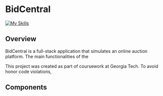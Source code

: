 # BidCentral 

[![My Skills](https://skillicons.dev/icons?i=py,js,html,css,docker)](#)

## Overview

BidCentral is a full-stack application that simulates an online auction platform. The main functionalities of the 

This project was created as part of coursework at Georgia Tech. To avoid honor code violations, 

## Components
